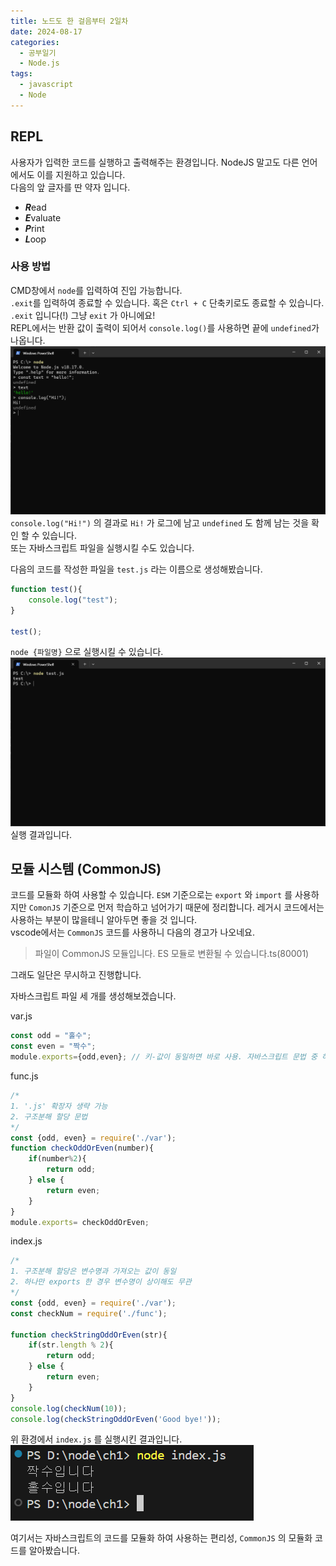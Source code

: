 ```yaml
---
title: 노드도 한 걸음부터 2일차
date: 2024-08-17
categories:
  - 공부일기
  - Node.js
tags:
  - javascript
  - Node
---
```

## REPL
사용자가 입력한 코드를 실행하고 출력해주는 환경입니다.  NodeJS 말고도 다른 언어에서도 이를 지원하고 있습니다.  
다음의 앞 글자를 딴 약자 입니다.
- ***R***ead
- ***E***valuate
- ***P***rint
- ***L***oop

### 사용 방법
CMD창에서 `node`를 입력하여 진입 가능합니다.  
`.exit`를 입력하여 종료할 수 있습니다. 혹은 `Ctrl + C` 단축키로도 종료할 수 있습니다.  
`.exit` 입니다(!) 그냥 `exit` 가 아니에요!  
REPL에서는 반환 값이 출력이 되어서 `console.log()`를 사용하면 끝에 `undefined`가 나옵니다.  
![](assets/img/screenshot/Pasted%20image%2020240817204147.png)  
`console.log("Hi!")` 의 결과로 `Hi!` 가 로그에 남고 `undefined` 도 함께 남는 것을 확인 할 수 있습니다.  
또는 자바스크립트 파일을 실행시킬 수도 있습니다.  

다음의 코드를 작성한 파일을 `test.js` 라는 이름으로 생성해봤습니다.
```javascript
function test(){
	console.log("test");
}

test();
```

`node {파일명}` 으로 실행시킬 수 있습니다.  
![](assets/img/screenshot/Pasted%20image%2020240817204544.png)  
실행 결과입니다.  

## 모듈 시스템 (CommonJS)
코드를 모듈화 하여 사용할 수 있습니다.
`ESM` 기준으로는 `export` 와 `import` 를 사용하지만 `ComonJS` 기준으로 먼저 학습하고 넘어가기 때문에 정리합니다. 레거시 코드에서는 사용하는 부분이 많을테니 알아두면 좋을 것 입니다.  
vscode에서는 `CommonJS` 코드를 사용하니 다음의 경고가 나오네요.  

> 파일이 CommonJS 모듈입니다. ES 모듈로 변환될 수 있습니다.ts(80001)

그래도 일단은 무시하고 진행합니다.  

자바스크립트 파일 세 개를 생성해보겠습니다.

var.js
```javascript
const odd = "홀수";
const even = "짝수";
module.exports={odd,even}; // 키-값이 동일하면 바로 사용. 자바스크립트 문법 중 하나
```

func.js
```javascript
/*
1. '.js' 확장자 생략 가능
2. 구조분해 할당 문법
*/
const {odd, even} = require('./var');
function checkOddOrEven(number){
    if(number%2){
        return odd;
    } else {
        return even;
    }
} 
module.exports= checkOddOrEven;
```

index.js
```javascript
/*
1. 구조분해 할당은 변수명과 가져오는 값이 동일
2. 하나만 exports 한 경우 변수명이 상이해도 무관
*/
const {odd, even} = require('./var');
const checkNum = require('./func');

function checkStringOddOrEven(str){
    if(str.length % 2){
        return odd;
    } else {
        return even;
    }
}
console.log(checkNum(10));
console.log(checkStringOddOrEven('Good bye!'));
```

위 환경에서 `index.js` 를 실행시킨 결과입니다.
![](assets/img/screenshot/Pasted%20image%2020240817211925.png)  

여기서는 자바스크립트의 코드를 모듈화 하여 사용하는 편리성, `CommonJS` 의 모듈화 코드를 알아봤습니다.  